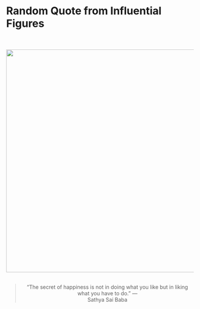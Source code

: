 # Random Quote from Influential Figures

<div align="center">
  <br>
  <br>
  <a href="https://en.wikipedia.org/wiki/Sathya_Sai_Baba" title="Sathya Sai Baba - Wikipedia"><img src="https://upload.wikimedia.org/wikipedia/commons/8/8b/Sri_Sathya_Sai_Baba_at_Brindavan_Ashram.jpg" width="600px"></a>
  <br>
  <br>
  <blockquote>&ldquo;The secret of happiness is not in doing what you like but in liking what you have to do.&rdquo; &mdash; <footer>Sathya Sai Baba</footer></blockquote>
</div>
  